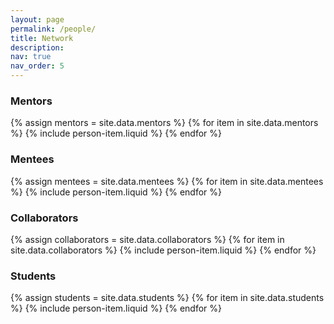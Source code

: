 ```yaml
---
layout: page
permalink: /people/
title: Network
description: 
nav: true
nav_order: 5
---
```


### Mentors
{% assign mentors = site.data.mentors %}
{% for item in site.data.mentors %}
  {% include person-item.liquid %}
{% endfor %}
<br>

### Mentees
{% assign mentees = site.data.mentees %}
{% for item in site.data.mentees %}
  {% include person-item.liquid %}
{% endfor %}
<br>

### Collaborators
{% assign collaborators = site.data.collaborators %}
{% for item in site.data.collaborators %}
  {% include person-item.liquid %}
{% endfor %}
<br>

### Students
{% assign students = site.data.students %}
{% for item in site.data.students %}
  {% include person-item.liquid %}
{% endfor %}
<br>
